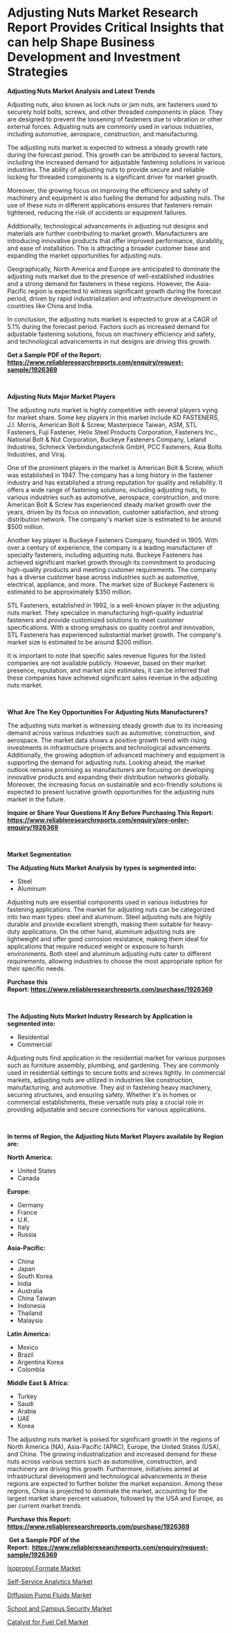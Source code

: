<p><h1>Adjusting Nuts Market Research Report Provides Critical Insights that can help Shape Business Development and Investment Strategies</h1></p><p><strong>Adjusting Nuts Market Analysis and Latest Trends</strong></p>
<p><p>Adjusting nuts, also known as lock nuts or jam nuts, are fasteners used to securely hold bolts, screws, and other threaded components in place. They are designed to prevent the loosening of fasteners due to vibration or other external forces. Adjusting nuts are commonly used in various industries, including automotive, aerospace, construction, and manufacturing.</p><p>The adjusting nuts market is expected to witness a steady growth rate during the forecast period. This growth can be attributed to several factors, including the increased demand for adjustable fastening solutions in various industries. The ability of adjusting nuts to provide secure and reliable locking for threaded components is a significant driver for market growth.</p><p>Moreover, the growing focus on improving the efficiency and safety of machinery and equipment is also fueling the demand for adjusting nuts. The use of these nuts in different applications ensures that fasteners remain tightened, reducing the risk of accidents or equipment failures.</p><p>Additionally, technological advancements in adjusting nut designs and materials are further contributing to market growth. Manufacturers are introducing innovative products that offer improved performance, durability, and ease of installation. This is attracting a broader customer base and expanding the market opportunities for adjusting nuts.</p><p>Geographically, North America and Europe are anticipated to dominate the adjusting nuts market due to the presence of well-established industries and a strong demand for fasteners in these regions. However, the Asia-Pacific region is expected to witness significant growth during the forecast period, driven by rapid industrialization and infrastructure development in countries like China and India.</p><p>In conclusion, the adjusting nuts market is expected to grow at a CAGR of 5.1% during the forecast period. Factors such as increased demand for adjustable fastening solutions, focus on machinery efficiency and safety, and technological advancements in nut designs are driving this growth.</p></p>
<p><strong>Get a Sample PDF of the Report:&nbsp; <a href="https://www.reliableresearchreports.com/enquiry/request-sample/1926369">https://www.reliableresearchreports.com/enquiry/request-sample/1926369</a></strong></p>
<p>&nbsp;</p>
<p><strong>Adjusting Nuts Major Market Players</strong></p>
<p><p>The adjusting nuts market is highly competitive with several players vying for market share. Some key players in this market include KD FASTENERS, J.I. Morris, American Bolt & Screw, Masterpiece Taiwan, ASM, STL Fasteners, Fuji Fastener, Helix Steel Products Corporation, Fasteners Inc., National Bolt & Nut Corporation, Buckeye Fasteners Company, Leland Industries, Schmeck Verbindungstechnik GmbH, PCC Fasteners, Asia Bolts Industries, and Viraj.</p><p>One of the prominent players in the market is American Bolt & Screw, which was established in 1947. The company has a long history in the fastener industry and has established a strong reputation for quality and reliability. It offers a wide range of fastening solutions, including adjusting nuts, to various industries such as automotive, aerospace, construction, and more. American Bolt & Screw has experienced steady market growth over the years, driven by its focus on innovation, customer satisfaction, and strong distribution network. The company's market size is estimated to be around $500 million.</p><p>Another key player is Buckeye Fasteners Company, founded in 1905. With over a century of experience, the company is a leading manufacturer of specialty fasteners, including adjusting nuts. Buckeye Fasteners has achieved significant market growth through its commitment to producing high-quality products and meeting customer requirements. The company has a diverse customer base across industries such as automotive, electrical, appliance, and more. The market size of Buckeye Fasteners is estimated to be approximately $350 million.</p><p>STL Fasteners, established in 1992, is a well-known player in the adjusting nuts market. They specialize in manufacturing high-quality industrial fasteners and provide customized solutions to meet customer specifications. With a strong emphasis on quality control and innovation, STL Fasteners has experienced substantial market growth. The company's market size is estimated to be around $200 million.</p><p>It is important to note that specific sales revenue figures for the listed companies are not available publicly. However, based on their market presence, reputation, and market size estimates, it can be inferred that these companies have achieved significant sales revenue in the adjusting nuts market.</p></p>
<p>&nbsp;</p>
<p><strong>What Are The Key Opportunities For Adjusting Nuts Manufacturers?</strong></p>
<p><p>The adjusting nuts market is witnessing steady growth due to its increasing demand across various industries such as automotive, construction, and aerospace. The market data shows a positive growth trend with rising investments in infrastructure projects and technological advancements. Additionally, the growing adoption of advanced machinery and equipment is supporting the demand for adjusting nuts. Looking ahead, the market outlook remains promising as manufacturers are focusing on developing innovative products and expanding their distribution networks globally. Moreover, the increasing focus on sustainable and eco-friendly solutions is expected to present lucrative growth opportunities for the adjusting nuts market in the future.</p></p>
<p><strong>Inquire or Share Your Questions If Any Before Purchasing This Report: <a href="https://www.reliableresearchreports.com/enquiry/pre-order-enquiry/1926369">https://www.reliableresearchreports.com/enquiry/pre-order-enquiry/1926369</a></strong></p>
<p>&nbsp;</p>
<p><strong>Market Segmentation</strong></p>
<p><strong>The Adjusting Nuts Market Analysis by types is segmented into:</strong></p>
<p><ul><li>Steel</li><li>Aluminum</li></ul></p>
<p><p>Adjusting nuts are essential components used in various industries for fastening applications. The market for adjusting nuts can be categorized into two main types: steel and aluminum. Steel adjusting nuts are highly durable and provide excellent strength, making them suitable for heavy-duty applications. On the other hand, aluminum adjusting nuts are lightweight and offer good corrosion resistance, making them ideal for applications that require reduced weight or exposure to harsh environments. Both steel and aluminum adjusting nuts cater to different requirements, allowing industries to choose the most appropriate option for their specific needs.</p></p>
<p><strong>Purchase this Report:&nbsp;<a href="https://www.reliableresearchreports.com/purchase/1926369">https://www.reliableresearchreports.com/purchase/1926369</a></strong></p>
<p>&nbsp;</p>
<p><strong>The Adjusting Nuts Market Industry Research by Application is segmented into:</strong></p>
<p><ul><li>Residential</li><li>Commercial</li></ul></p>
<p><p>Adjusting nuts find application in the residential market for various purposes such as furniture assembly, plumbing, and gardening. They are commonly used in residential settings to secure bolts and screws tightly. In commercial markets, adjusting nuts are utilized in industries like construction, manufacturing, and automotive. They aid in fastening heavy machinery, securing structures, and ensuring safety. Whether it's in homes or commercial establishments, these versatile nuts play a crucial role in providing adjustable and secure connections for various applications.</p></p>
<p>&nbsp;</p>
<p><strong>In terms of Region, the Adjusting Nuts Market Players available by Region are:</strong></p>
<p>
    <p> <strong> North America: </strong>
        <ul>
            <li>United States</li>
            <li>Canada</li>
        </ul>
        </p> 
    <p> <strong> Europe: </strong>
        <ul>
            <li>Germany</li>
            <li>France</li>
            <li>U.K.</li>
            <li>Italy</li>
            <li>Russia</li>
        </ul>
        </p> 
    <p> <strong> Asia-Pacific: </strong>
        <ul>
            <li>China</li>
            <li>Japan</li>
            <li>South Korea</li>
            <li>India</li>
            <li>Australia</li>
            <li>China Taiwan</li>
            <li>Indonesia</li>
            <li>Thailand</li>
            <li>Malaysia</li>
        </ul>
        </p> 
    <p> <strong> Latin America: </strong>
        <ul>
            <li>Mexico</li>
            <li>Brazil</li>
            <li>Argentina Korea</li>
            <li>Colombia</li>
        </ul>
        </p> 
    <p> <strong> Middle East & Africa: </strong>
        <ul>
            <li>Turkey</li>
            <li>Saudi</li>
            <li>Arabia</li>
            <li>UAE</li>
            <li>Korea</li>
        </ul>
    </p>
    </p>
<p><p>The adjusting nuts market is poised for significant growth in the regions of North America (NA), Asia-Pacific (APAC), Europe, the United States (USA), and China. The growing industrialization and increased demand for these nuts across various sectors such as automotive, construction, and machinery are driving this growth. Furthermore, initiatives aimed at infrastructural development and technological advancements in these regions are expected to further bolster the market expansion. Among these regions, China is projected to dominate the market, accounting for the largest market share percent valuation, followed by the USA and Europe, as per current market trends.</p></p>
<p><strong>Purchase this Report: <a href="https://www.reliableresearchreports.com/purchase/1926369">https://www.reliableresearchreports.com/purchase/1926369</a></strong></p>
<p>&nbsp;<strong>Get a Sample PDF of the Report:&nbsp;&nbsp;<a href="https://www.reliableresearchreports.com/enquiry/request-sample/1926369">https://www.reliableresearchreports.com/enquiry/request-sample/1926369</a></strong></p>
<p><strong></strong></p>
<p><p><a href="https://medium.com/@shivay151299/isopropyl-formate-market-insight-market-trends-growth-forecasted-from-2023-to-2030-5ce0f0a25ef4">Isopropyl Formate Market</a></p><p><a href="https://github.com/Paul14Anderson63/Market-Research-Report-List-1/blob/main/self-service-analytics-market.md">Self-Service Analytics Market</a></p><p><a href="https://medium.com/@santoshh992151/diffusion-pump-fluids-market-size-cagr-trends-2024-2030-2ace9e2fabc2">Diffusion Pump Fluids Market</a></p><p><a href="https://github.com/aasishrp01/Market-Research-Report-List-1/blob/main/school-and-campus-security-market.md">School and Campus Security Market</a></p><p><a href="https://medium.com/@santosh735584/catalyst-for-fuel-cell-market-share-evolution-and-market-growth-trends-2023-2030-4a759c60ee98">Catalyst for Fuel Cell Market</a></p></p>